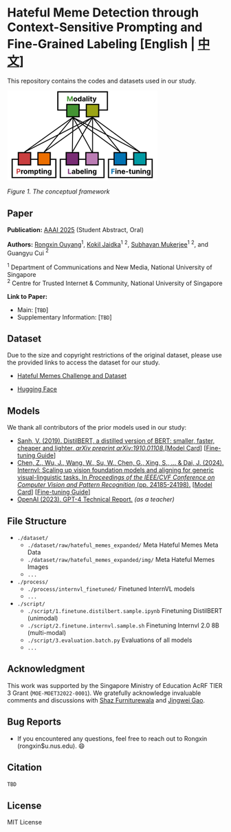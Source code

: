 # Hateful Meme Detection through Context-Sensitive Prompting and Fine-Grained Labeling [English | [中文](./README.zh.md)]

This repository contains the codes and datasets used in our study.

<img src="misc/framework.png" width="350" />  

*Figure 1. The conceptual framework*

## Paper

**Publication:** [AAAI 2025](https://aaai.org/conference/aaai/aaai-25/) (Student Abstract, Oral)  

**Authors:** [Rongxin Ouyang](https://rongxin.me/cv)$^1$, [Kokil Jaidka](https://discovery.nus.edu.sg/17291-kokil-jaidka)$^1$ $^2$, [Subhayan Mukerjee](https://discovery.nus.edu.sg/19113-subhayan-mukerjee)$^1$ $^2$, and Guangyu Cui $^2$

  $^1$ Department of Communications and New Media, National University of Singapore  
  $^2$ Centre for Trusted Internet \& Community, National University of Singapore

**Link to Paper:**

- Main: [`TBD`]
- Supplementary Information: [`TBD`]

## Dataset

Due to the size and copyright restrictions of the original dataset, please use the provided links to access the dataset for our study.

- [Hateful Memes Challenge and Dataset](https://ai.meta.com/tools/hatefulmemes/)

- [Hugging Face](https://huggingface.co/datasets/limjiayi/hateful_memes_expanded)

## Models

We thank all contributors of the prior models used in our study:

- [Sanh, V. (2019). DistilBERT, a distilled version of BERT: smaller, faster, cheaper and lighter. *arXiv preprint arXiv:1910.01108*.](https://arxiv.org/abs/1910.01108)[[Model Card](https://huggingface.co/distilbert/distilbert-base-uncased)] [[Fine-tuning Guide](https://huggingface.co/docs/transformers/model_doc/distilbert)]
- [Chen, Z., Wu, J., Wang, W., Su, W., Chen, G., Xing, S., ... & Dai, J. (2024). Internvl: Scaling up vision foundation models and aligning for generic visual-linguistic tasks. In *Proceedings of the IEEE/CVF Conference on Computer Vision and Pattern Recognition* (pp. 24185-24198).](https://openaccess.thecvf.com/content/CVPR2024/html/Chen_InternVL_Scaling_up_Vision_Foundation_Models_and_Aligning_for_Generic_CVPR_2024_paper.html) [[Model Card](https://huggingface.co/OpenGVLab/InternVL2-8B)] [[Fine-tuning Guide](https://internvl.readthedocs.io/en/latest/internvl2.0/quick_start.html)]
- [OpenAI (2023). GPT-4 Technical Report.](https://cdn.openai.com/papers/gpt-4.pdf) *(as a teacher)*

## File Structure

- `./dataset/`
  - `./dataset/raw/hateful_memes_expanded/` Meta Hateful Memes Meta Data
  - `./dataset/raw/hateful_memes_expanded/img/` Meta Hateful Memes Images
  - `...`
- `./process/`
  - `./process/internvl_finetuned/` Finetuned InternVL models
  - `...`
- `./script/`
  - `./script/1.finetune.distilbert.sample.ipynb` Finetuning DistilBERT (unimodal)
  - `./script/2.finetune.internvl.sample.sh` Finetuning Internvl 2.0 8B (multi-modal)
  - `./script/3.evaluation.batch.py` Evaluations of all models
  - `...`

## Acknowledgment

This work was supported by the Singapore Ministry of Education AcRF TIER 3 Grant (`MOE-MOET32022-0001`). We gratefully acknowledge invaluable comments and discussions with [Shaz Furniturewala](https://scholar.google.com/citations?user=w1eX7u0AAAAJ&hl=en&inst=3212728378801010220) and [Jingwei Gao](https://lobbyboy-dray.github.io/).

## Bug Reports

- If you encountered any questions, feel free to reach out to Rongxin (rongxin$u.nus.edu). 😄

## Citation

`TBD`

## License

MIT License
